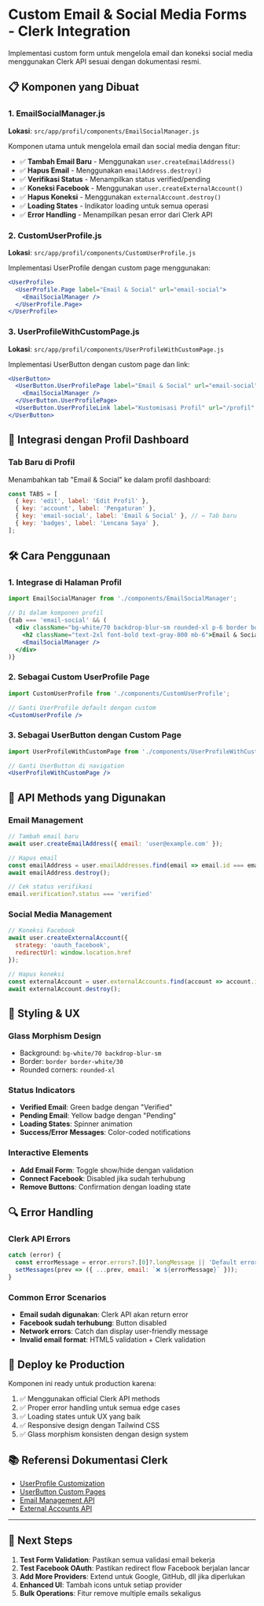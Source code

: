 # Custom Email & Social Media Forms - Clerk Integration

Implementasi custom form untuk mengelola email dan koneksi social media menggunakan Clerk API sesuai dengan dokumentasi resmi.

## 📋 Komponen yang Dibuat

### 1. EmailSocialManager.js
**Lokasi**: `src/app/profil/components/EmailSocialManager.js`

Komponen utama untuk mengelola email dan social media dengan fitur:
- ✅ **Tambah Email Baru** - Menggunakan `user.createEmailAddress()`
- ✅ **Hapus Email** - Menggunakan `emailAddress.destroy()`
- ✅ **Verifikasi Status** - Menampilkan status verified/pending
- ✅ **Koneksi Facebook** - Menggunakan `user.createExternalAccount()`
- ✅ **Hapus Koneksi** - Menggunakan `externalAccount.destroy()`
- ✅ **Loading States** - Indikator loading untuk semua operasi
- ✅ **Error Handling** - Menampilkan pesan error dari Clerk API

### 2. CustomUserProfile.js
**Lokasi**: `src/app/profil/components/CustomUserProfile.js`

Implementasi UserProfile dengan custom page menggunakan:
```jsx
<UserProfile>
  <UserProfile.Page label="Email & Social" url="email-social">
    <EmailSocialManager />
  </UserProfile.Page>
</UserProfile>
```

### 3. UserProfileWithCustomPage.js
**Lokasi**: `src/app/profil/components/UserProfileWithCustomPage.js`

Implementasi UserButton dengan custom page dan link:
```jsx
<UserButton>
  <UserButton.UserProfilePage label="Email & Social" url="email-social">
    <EmailSocialManager />
  </UserButton.UserProfilePage>
  <UserButton.UserProfileLink label="Kustomisasi Profil" url="/profil" />
</UserButton>
```

## 🔧 Integrasi dengan Profil Dashboard

### Tab Baru di Profil
Menambahkan tab "Email & Social" ke dalam profil dashboard:

```javascript
const TABS = [
  { key: 'edit', label: 'Edit Profil' },
  { key: 'account', label: 'Pengaturan' },
  { key: 'email-social', label: 'Email & Social' }, // ← Tab baru
  { key: 'badges', label: 'Lencana Saya' },
];
```

## 🛠️ Cara Penggunaan

### 1. Integrase di Halaman Profil
```jsx
import EmailSocialManager from './components/EmailSocialManager';

// Di dalam komponen profil
{tab === 'email-social' && (
  <div className="bg-white/70 backdrop-blur-sm rounded-xl p-6 border border-white/30">
    <h2 className="text-2xl font-bold text-gray-800 mb-6">Email & Social Media Management</h2>
    <EmailSocialManager />
  </div>
)}
```

### 2. Sebagai Custom UserProfile Page
```jsx
import CustomUserProfile from './components/CustomUserProfile';

// Ganti UserProfile default dengan custom
<CustomUserProfile />
```

### 3. Sebagai UserButton dengan Custom Page
```jsx
import UserProfileWithCustomPage from './components/UserProfileWithCustomPage';

// Ganti UserButton di navigation
<UserProfileWithCustomPage />
```

## 📝 API Methods yang Digunakan

### Email Management
```javascript
// Tambah email baru
await user.createEmailAddress({ email: 'user@example.com' });

// Hapus email
const emailAddress = user.emailAddresses.find(email => email.id === emailId);
await emailAddress.destroy();

// Cek status verifikasi
email.verification?.status === 'verified'
```

### Social Media Management
```javascript
// Koneksi Facebook
await user.createExternalAccount({
  strategy: 'oauth_facebook',
  redirectUrl: window.location.href
});

// Hapus koneksi
const externalAccount = user.externalAccounts.find(account => account.id === accountId);
await externalAccount.destroy();
```

## 🎨 Styling & UX

### Glass Morphism Design
- Background: `bg-white/70 backdrop-blur-sm`
- Border: `border border-white/30`
- Rounded corners: `rounded-xl`

### Status Indicators
- **Verified Email**: Green badge dengan "Verified"
- **Pending Email**: Yellow badge dengan "Pending"
- **Loading States**: Spinner animation
- **Success/Error Messages**: Color-coded notifications

### Interactive Elements
- **Add Email Form**: Toggle show/hide dengan validation
- **Connect Facebook**: Disabled jika sudah terhubung
- **Remove Buttons**: Confirmation dengan loading state

## 🔍 Error Handling

### Clerk API Errors
```javascript
catch (error) {
  const errorMessage = error.errors?.[0]?.longMessage || 'Default error message';
  setMessages(prev => ({ ...prev, email: `❌ ${errorMessage}` }));
}
```

### Common Error Scenarios
- **Email sudah digunakan**: Clerk API akan return error
- **Facebook sudah terhubung**: Button disabled
- **Network errors**: Catch dan display user-friendly message
- **Invalid email format**: HTML5 validation + Clerk validation

## 🚀 Deploy ke Production

Komponen ini ready untuk production karena:
1. ✅ Menggunakan official Clerk API methods
2. ✅ Proper error handling untuk semua edge cases
3. ✅ Loading states untuk UX yang baik
4. ✅ Responsive design dengan Tailwind CSS
5. ✅ Glass morphism konsisten dengan design system

## 📚 Referensi Dokumentasi Clerk

- [UserProfile Customization](https://clerk.com/docs/components/user/user-profile#custom-pages)
- [UserButton Custom Pages](https://clerk.com/docs/components/user/user-button#custom-pages)
- [Email Management API](https://clerk.com/docs/references/javascript/user/email-addresses)
- [External Accounts API](https://clerk.com/docs/references/javascript/user/external-accounts)

---

## 🎯 Next Steps

1. **Test Form Validation**: Pastikan semua validasi email bekerja
2. **Test Facebook OAuth**: Pastikan redirect flow Facebook berjalan lancar
3. **Add More Providers**: Extend untuk Google, GitHub, dll jika diperlukan
4. **Enhanced UI**: Tambah icons untuk setiap provider
5. **Bulk Operations**: Fitur remove multiple emails sekaligus
